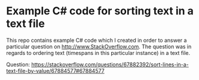 # Example C# code for sorting text in a text file
This repo contains example C# code which I created in order to answer a particular question on http://www.StackOverflow.com.  The question was in regards to ordering text (timespans in this particular instance) in a text file.   

Question: https://stackoverflow.com/questions/67882392/sort-lines-in-a-text-file-by-value/67884577#67884577
